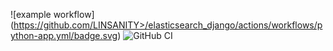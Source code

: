 ![example workflow] (https://github.com/LINSANITY>/elasticsearch_django/actions/workflows/python-app.yml/badge.svg)
![GitHub CI](https://github.com/LINSANITY03/elasticsearch_django/actions/workflows/python-app.yml/badge.svg)
